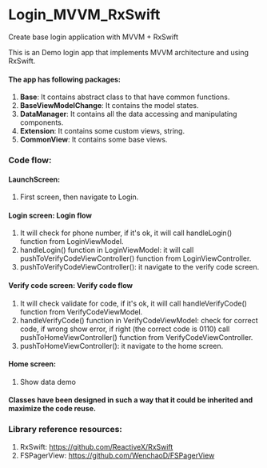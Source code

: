 # Login_MVVM_RxSwift
Create base login application with MVVM + RxSwift

This is an Demo login app that implements MVVM architecture and using RxSwift.

#### The app has following packages:
1. **Base**: It contains abstract class to that have common functions.
2. **BaseViewModelChange**: It contains the model states.
3. **DataManager**: It contains all the data accessing and manipulating components.
4. **Extension**: It contains some custom views, string.
5. **CommonView**: It contains some base views.

### Code flow:
#### LaunchScreen: 
1. First screen, then navigate to Login.

#### Login screen: Login flow
1. It will check for phone number, if it's ok, it will call handleLogin() function from LoginViewModel.
2. handleLogin() function in LoginViewModel: it will call pushToVerifyCodeViewController() function from LoginViewController.
3. pushToVerifyCodeViewController(): it navigate to the verify code screen.

#### Verify code screen: Verify code flow
1. It will check validate for code, if it's ok, it will call handleVerifyCode() function from VerifyCodeViewModel.
2. handleVerifyCode() function in VerifyCodeViewModel: check for correct code, if wrong show error, if right (the correct code is 0110) call pushToHomeViewController() function from VerifyCodeViewController.
3. pushToHomeViewController(): it navigate to the home screen.

#### Home screen: 
1. Show data demo

#### Classes have been designed in such a way that it could be inherited and maximize the code reuse.

### Library reference resources:
1. RxSwift: https://github.com/ReactiveX/RxSwift
2. FSPagerView: https://github.com/WenchaoD/FSPagerView
